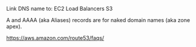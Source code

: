 Link DNS name to:
EC2
Load Balancers
S3

A and AAAA (aka Aliases) records are for naked domain names (aka zone apex).

https://aws.amazon.com/route53/faqs/